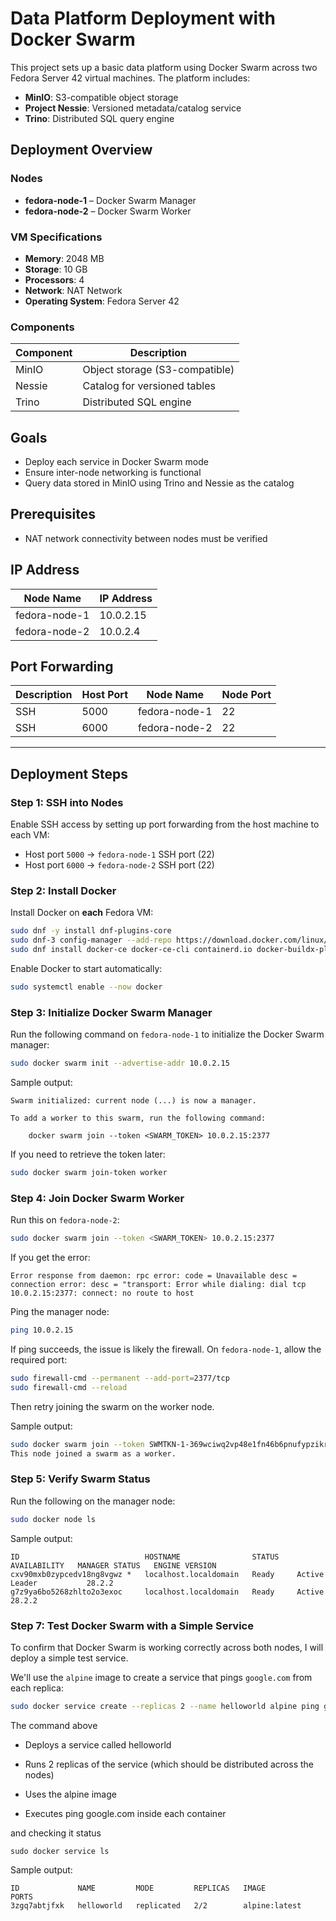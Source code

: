 # Data Platform Deployment with Docker Swarm

This project sets up a basic data platform using Docker Swarm across two Fedora Server 42 virtual machines. The platform includes:

- **MinIO**: S3-compatible object storage
- **Project Nessie**: Versioned metadata/catalog service
- **Trino**: Distributed SQL query engine

## Deployment Overview

### Nodes

- **fedora-node-1** – Docker Swarm Manager
- **fedora-node-2** – Docker Swarm Worker

### VM Specifications

- **Memory**: 2048 MB  
- **Storage**: 10 GB  
- **Processors**: 4  
- **Network**: NAT Network  
- **Operating System**: Fedora Server 42

### Components

| Component | Description                        |
|-----------|------------------------------------|
| MinIO     | Object storage (S3-compatible)     |
| Nessie    | Catalog for versioned tables       |
| Trino     | Distributed SQL engine             |

## Goals

- Deploy each service in Docker Swarm mode
- Ensure inter-node networking is functional
- Query data stored in MinIO using Trino and Nessie as the catalog

## Prerequisites

- NAT network connectivity between nodes must be verified

## IP Address

| Node Name     | IP Address  |
|---------------|-------------|
| fedora-node-1 | 10.0.2.15   |
| fedora-node-2 | 10.0.2.4    |

## Port Forwarding

| Description | Host Port | Node Name     | Node Port |
|-------------|-----------|---------------|-----------|
| SSH         | 5000      | fedora-node-1 | 22        |
| SSH         | 6000      | fedora-node-2 | 22        |

---

## Deployment Steps

### Step 1: SSH into Nodes

Enable SSH access by setting up port forwarding from the host machine to each VM:

- Host port `5000` → `fedora-node-1` SSH port (22)
- Host port `6000` → `fedora-node-2` SSH port (22)

### Step 2: Install Docker

Install Docker on **each** Fedora VM:

```bash
sudo dnf -y install dnf-plugins-core
sudo dnf-3 config-manager --add-repo https://download.docker.com/linux/fedora/docker-ce.repo
sudo dnf install docker-ce docker-ce-cli containerd.io docker-buildx-plugin docker-compose-plugin
```

Enable Docker to start automatically:

```bash
sudo systemctl enable --now docker
```

### Step 3: Initialize Docker Swarm Manager

Run the following command on `fedora-node-1` to initialize the Docker Swarm manager:

```bash
sudo docker swarm init --advertise-addr 10.0.2.15
```

Sample output:
```text
Swarm initialized: current node (...) is now a manager.

To add a worker to this swarm, run the following command:

    docker swarm join --token <SWARM_TOKEN> 10.0.2.15:2377
```

If you need to retrieve the token later:

```bash
sudo docker swarm join-token worker
```

### Step 4: Join Docker Swarm Worker

Run this on `fedora-node-2`:

```bash
sudo docker swarm join --token <SWARM_TOKEN> 10.0.2.15:2377
```

If you get the error:

```text
Error response from daemon: rpc error: code = Unavailable desc = connection error: desc = "transport: Error while dialing: dial tcp 10.0.2.15:2377: connect: no route to host
```

Ping the manager node:

```bash
ping 10.0.2.15
```

If ping succeeds, the issue is likely the firewall. On `fedora-node-1`, allow the required port:

```bash
sudo firewall-cmd --permanent --add-port=2377/tcp
sudo firewall-cmd --reload
```

Then retry joining the swarm on the worker node.

Sample output:

```bash
sudo docker swarm join --token SWMTKN-1-369wciwq2vp48e1fn46b6pnufypzikr6e1e0zqwxlamlvw5c4n-cozbhcgcy02hwxaap80xq2kjr 10.0.2.15:2377
This node joined a swarm as a worker.
```


### Step 5: Verify Swarm Status

Run the following on the manager node:

```bash
sudo docker node ls
```

Sample output:

```text
ID                            HOSTNAME                STATUS    AVAILABILITY   MANAGER STATUS   ENGINE VERSION
cxv90mxb0zypcedv18ng8vgwz *   localhost.localdomain   Ready     Active         Leader           28.2.2
g7z9ya6bo5268zhlto2o3exoc     localhost.localdomain   Ready     Active                          28.2.2
```

### Step 7: Test Docker Swarm with a Simple Service

To confirm that Docker Swarm is working correctly across both nodes, I will deploy a simple test service.

We'll use the `alpine` image to create a service that pings `google.com` from each replica:

```bash
sudo docker service create --replicas 2 --name helloworld alpine ping google.com
```

The command above

- Deploys a service called helloworld

- Runs 2 replicas of the service (which should be distributed across the nodes)

- Uses the alpine image

- Executes ping google.com inside each container


and checking it status 

```
sudo docker service ls
```

Sample output:

```
ID             NAME         MODE         REPLICAS   IMAGE           PORTS
3zgq7abtjfxk   helloworld   replicated   2/2        alpine:latest
```